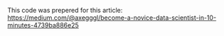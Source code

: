 This code was prepered for this article:
https://medium.com/@axegggl/become-a-novice-data-scientist-in-10-minutes-4739ba886e25
